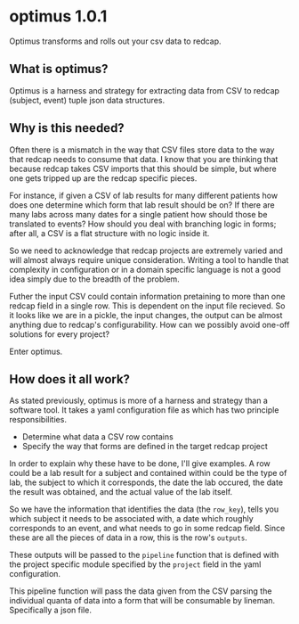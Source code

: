 # optimus 1.0.1
Optimus transforms and rolls out your csv data to redcap.

## What is optimus? ##

Optimus is a harness and strategy for extracting data from CSV to redcap (subject, event) 
tuple json data structures.

## Why is this needed? ##

Often there is a mismatch in the way that CSV files store data to the way that redcap needs to consume
that data. I know that you are thinking that because redcap takes CSV imports that this should be simple,
but where one gets tripped up are the redcap specific pieces.

For instance, if given a CSV of lab results for many different patients how does one determine which form
that lab result should be on? If there are many labs across many dates for a single patient how should those
be translated to events? How should you deal with branching logic in forms; after all, a CSV is a flat structure 
with no logic inside it.

So we need to acknowledge that redcap projects are extremely varied and will almost always require
unique consideration. Writing a tool to handle that complexity in configuration or in a domain specific language
is not a good idea simply due to the breadth of the problem.

Futher the input CSV could contain information pretaining to more than one redcap field in a single row. This is
dependent on the input file recieved. So it looks like we are in a pickle, the input changes, the output can be 
almost anything due to redcap's configurability. How can we possibly avoid one-off solutions for every project?

Enter optimus.

## How does it all work? ##

As stated previously, optimus is more of a harness and strategy than a software tool. It takes a yaml configuration
file as which has two principle responsibilities. 

  * Determine what data a CSV row contains
  * Specify the way that forms are defined in the target redcap project

In order to explain why these have to be done, I'll give examples. 
A row could be a lab result for a subject and contained within could be the type of lab,
the subject to which it corresponds, the date the lab occured, the date the result was obtained,
and the actual value of the lab itself.

So we have the information that identifies the data (the `row_key`), 
tells you which subject it needs to be associated with,
a date which roughly corresponds to an event,
and what needs to go in some redcap field.
Since these are all the pieces of data in a row, this is the row's `outputs`.

These outputs will be passed to the `pipeline` function that is defined with the project specific module 
specified by the `project` field in the yaml configuration. 

This pipeline function will pass the data given from the CSV parsing the individual quanta of data
into a form that will be consumable by lineman. Specifically a json file.
